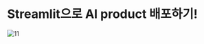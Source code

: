 # Streamlit으로 AI product 배포하기!
![11](https://user-images.githubusercontent.com/88221233/235055800-c55018e6-5d7c-485e-aca9-0234d822db3a.png)
